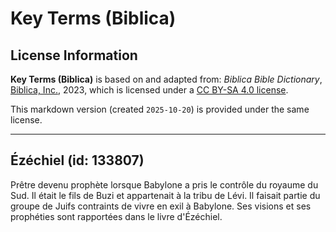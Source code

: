 # Key Terms (Biblica)

## License Information

**Key Terms (Biblica)** is based on and adapted from: _Biblica Bible Dictionary_, [Biblica, Inc.](https://www.biblica.com/), 2023, which is licensed under a [CC BY-SA 4.0 license](https://creativecommons.org/licenses/by-sa/4.0/legalcode.en).

This markdown version (created `2025-10-20`) is provided under the same license.



--------------------------------

## Ézéchiel (id: 133807)

Prêtre devenu prophète lorsque Babylone a pris le contrôle du royaume du Sud. Il était le fils de Buzi et appartenait à la tribu de Lévi. Il faisait partie du groupe de Juifs contraints de vivre en exil à Babylone. Ses visions et ses prophéties sont rapportées dans le livre d'Ézéchiel.


